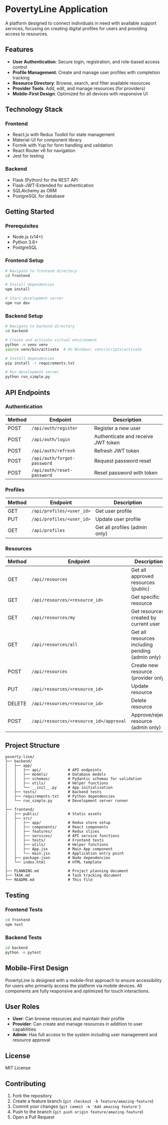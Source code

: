 # PovertyLine Application

A platform designed to connect individuals in need with available support services, focusing on creating digital profiles for users and providing access to resources.

## Features

- **User Authentication**: Secure login, registration, and role-based access control
- **Profile Management**: Create and manage user profiles with completion tracking
- **Resource Directory**: Browse, search, and filter available resources
- **Provider Tools**: Add, edit, and manage resources (for providers)
- **Mobile-First Design**: Optimized for all devices with responsive UI

## Technology Stack

### Frontend
- React.js with Redux Toolkit for state management
- Material-UI for component library
- Formik with Yup for form handling and validation
- React Router v6 for navigation
- Jest for testing

### Backend
- Flask (Python) for the REST API
- Flask-JWT-Extended for authentication
- SQLAlchemy as ORM
- PostgreSQL for database

## Getting Started

### Prerequisites
- Node.js (v14+)
- Python 3.8+
- PostgreSQL

### Frontend Setup

```bash
# Navigate to frontend directory
cd frontend

# Install dependencies
npm install

# Start development server
npm run dev
```

### Backend Setup

```bash
# Navigate to backend directory
cd backend

# Create and activate virtual environment
python -m venv venv
source venv/bin/activate  # On Windows: venv\Scripts\activate

# Install dependencies
pip install -r requirements.txt

# Run development server
python run_simple.py
```

## API Endpoints

### Authentication

| Method | Endpoint | Description |
|--------|----------|-------------|
| POST | `/api/auth/register` | Register a new user |
| POST | `/api/auth/login` | Authenticate and receive JWT token |
| POST | `/api/auth/refresh` | Refresh JWT token |
| POST | `/api/auth/forgot-password` | Request password reset |
| POST | `/api/auth/reset-password` | Reset password with token |

### Profiles

| Method | Endpoint | Description |
|--------|----------|-------------|
| GET | `/api/profiles/<user_id>` | Get user profile |
| PUT | `/api/profiles/<user_id>` | Update user profile |
| GET | `/api/profiles` | Get all profiles (admin only) |

### Resources

| Method | Endpoint | Description |
|--------|----------|-------------|
| GET | `/api/resources` | Get all approved resources (public) |
| GET | `/api/resources/<resource_id>` | Get specific resource |
| GET | `/api/resources/my` | Get resources created by current user |
| GET | `/api/resources/all` | Get all resources including pending (admin only) |
| POST | `/api/resources` | Create new resource (provider only) |
| PUT | `/api/resources/<resource_id>` | Update resource |
| DELETE | `/api/resources/<resource_id>` | Delete resource |
| POST | `/api/resources/<resource_id>/approval` | Approve/reject resource (admin only) |

## Project Structure

```
poverty-line/
├── backend/
│   ├── app/
│   │   ├── api/            # API endpoints
│   │   ├── models/         # Database models
│   │   ├── schemas/        # Pydantic schemas for validation
│   │   ├── utils/          # Helper functions
│   │   └── __init__.py     # App initialization
│   ├── tests/              # Backend tests
│   ├── requirements.txt    # Python dependencies
│   └── run_simple.py       # Development server runner
│
├── frontend/
│   ├── public/             # Static assets
│   ├── src/
│   │   ├── app/            # Redux store setup
│   │   ├── components/     # React components
│   │   ├── features/       # Redux slices
│   │   ├── services/       # API service functions
│   │   ├── tests/          # Frontend tests
│   │   ├── utils/          # Helper functions
│   │   ├── App.jsx         # Main App component
│   │   └── main.jsx        # Application entry point
│   ├── package.json        # Node dependencies
│   └── index.html          # HTML template
│
├── PLANNING.md             # Project planning document
├── TASK.md                 # Task tracking document
└── README.md               # This file
```

## Testing

### Frontend Tests

```bash
cd frontend
npm test
```

### Backend Tests

```bash
cd backend
python -m pytest
```

## Mobile-First Design

PovertyLine is designed with a mobile-first approach to ensure accessibility for users who primarily access the platform via mobile devices. All components are fully responsive and optimized for touch interactions.

## User Roles

- **User**: Can browse resources and maintain their profile
- **Provider**: Can create and manage resources in addition to user capabilities
- **Admin**: Has full access to the system including user management and resource approval

## License

MIT License

## Contributing

1. Fork the repository
2. Create a feature branch (`git checkout -b feature/amazing-feature`)
3. Commit your changes (`git commit -m 'Add amazing feature'`)
4. Push to the branch (`git push origin feature/amazing-feature`)
5. Open a Pull Request
